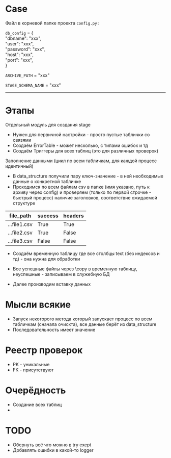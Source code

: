 # Case

Файл в корневой папке проекта
`config.py:`

`db_config` = {   
    "dbname": "xxx",   
    "user": "xxx",     
    "password": "xxx",   
    "host": "xxx",   
    "port": "xxx",    
}

`ARCHIVE_PATH` = "xxx"

`STAGE_SCHEMA_NAME` = "xxx"

---

# Этапы  
Отдельный модуль для создания stage
- Нужен для первичной настройки - просто пустые таблички со связями
- Создаём ErrorTable - может несколько, с типами ошибок и тд
- Создаём Триггеры для всех таблиц (это для различных проверок)


Заполнение данными (цикл по всем табличкам, для каждой процесс идентичный)
- В data_structure получили пару ключ-значение - в ней необходимые данные о конкретной табличке
- Проходимся по всем файлам csv в папке (имя указано, путь к архиву черех config) и проверяем (только по первой строчке - быстрый процесс) наличие заголовков, соответствие ожидаемой структуре

| file_path | success | headers |
|----------------|----------------|----------------|
| ...file1.csv    | True     | True     |
| ...file2.csv     | True     | False     |
| ...file3.csv     | False     | False     |

- Создаём временную таблицу где все столбцы text (без индексов и тд) - она нужна для обработки

- Все успешные файлы через \copy в временную таблицу, неуспешные - записываем в служебную БД
 
- Далее производим вставку данных 

# Мысли всякие 
- Запуск некоторого метода который запускает процесс по всем табличкам (сначала очискта), все данные берёт из data_structure
- Последовательность имеет значение

# Реестр проверок
- PK - уникальные
- FK - присутствуют

# Очерёдность
- Создание всех таблиц
- 
# TODO
- Обернуть всё что можно в try exept
- Добавлять ошибки в какой-то logger
